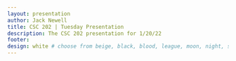 ```yaml
---
layout: presentation
author: Jack Newell
title: CSC 202 | Tuesday Presentation
description: The CSC 202 presentation for 1/20/22
footer:
design: white # choose from beige, black, blood, league, moon, night, serif, simple, sky, solarized, white
---
```

